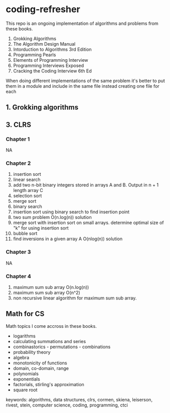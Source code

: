 # coding-refresher

This repo is an ongoing implementation of algorithms and problems from these books.

1. Grokking Algorithms
2. The Algorithm Design Manual
3. Intorduction to Algorithms 3rd Edition
4. Programming Pearls
5. Elements of Programming Interview
6. Programming Interviews Exposed
7. Cracking the Coding Interview 6th Ed

When doing different implementations of the same problem it's better to put them in a module and include in the same file instead creating one file for each

## 1. Grokking algorithms

## 3. CLRS

### Chapter 1

NA

### Chapter 2

1. insertion sort
2. linear search
3. add two n-bit binary integers stored in arrays A and B. Output in n + 1 length array C
4. selection sort
5. merge sort
6. binary search
8. insertion sort using binary search to find insertion point
9. two sum problem O(n.log(n)) solution
10. merge sort with insertion sort on small arrays. determine optimal size of "k" for using insertion sort
11. bubble sort
12. find inversions in a given array A O(nlog(n)) solution

### Chapter 3

NA

### Chapter 4
1. maximum sum sub array O(n.log(n))
2. maximum sum sub array O(n^2)
3. non recursive linear algorithm for maximum sum sub array.

## Math for CS

Math topics I come accross in these books.

- logarithms
- calculating summations and series
- combinastorics - permutations - combinations
- probability theory
- algebra
- monotonicity of functions
- domain, co-domain, range
- polynomials
- exponentials
- factorials, stirling's approximation
- square root

keywords: algorithms, data structures, clrs, cormen, skiena, leiserson, rivest, stein, computer science, coding, programming, ctci